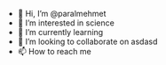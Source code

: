 - 👋 Hi, I’m @paralmehmet
- 👀 I’m interested in science  
- 🌱 I’m currently learning 
- 💞️ I’m looking to collaborate on asdasd
- 📫 How to reach me 

<!---
paralmehmet/paralmehmet is a ✨ special ✨ repository because its `README.md` (this file) appears on your GitHub profile.
You can click the Preview link to take a look at your changes.
--->
